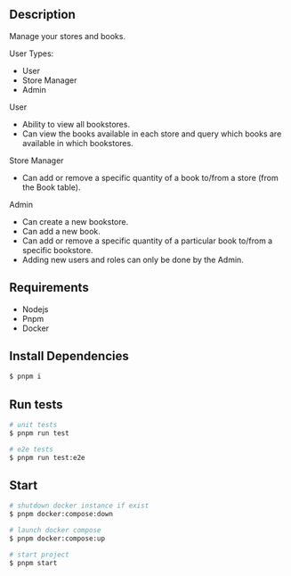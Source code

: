 ## Description

Manage your stores and books.

User Types:
- User
- Store Manager
- Admin


User
- Ability to view all bookstores.
- Can view the books available in each store and query which books are available in
which bookstores.

Store Manager
- Can add or remove a specific quantity of a book to/from a store (from the Book table).

Admin

- Can create a new bookstore.
- Can add a new book.
- Can add or remove a specific quantity of a particular book to/from a specific
bookstore.
- Adding new users and roles can only be done by the Admin.

## Requirements

- Nodejs
- Pnpm
- Docker

## Install Dependencies

```bash
$ pnpm i
```

## Run tests

```bash
# unit tests
$ pnpm run test

# e2e tests
$ pnpm run test:e2e
```

## Start

```bash
# shutdown docker instance if exist
$ pnpm docker:compose:down

# launch docker compose
$ pnpm docker:compose:up

# start project
$ pnpm start
```
